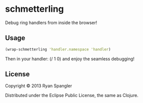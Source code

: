 # schmetterling

Debug ring handlers from inside the browser!

## Usage

```clj
(wrap-schmetterling 'handler.namespace 'handler)
```

Then in your handler: (/ 1 0) and enjoy the seamless debugging!

## License

Copyright © 2013 Ryan Spangler

Distributed under the Eclipse Public License, the same as Clojure.
